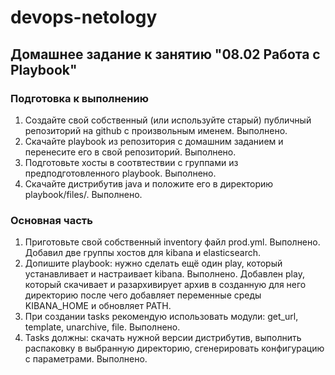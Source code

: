 
# devops-netology

## Домашнее задание к занятию "08.02 Работа с Playbook"

### Подготовка к выполнению

1) Создайте свой собственный (или используйте старый) публичный репозиторий на github с произвольным именем.
Выполнено.
2) Скачайте playbook из репозитория с домашним заданием и перенесите его в свой репозиторий.
Выполнено.
3) Подготовьте хосты в соотвтествии с группами из предподготовленного playbook.
Выполнено.
4) Скачайте дистрибутив java и положите его в директорию playbook/files/.
Выполнено.

### Основная часть

1) Приготовьте свой собственный inventory файл prod.yml.
Выполнено. Добавил две группы хостов для kibana и elasticsearch.
2) Допишите playbook: нужно сделать ещё один play, который устанавливает и настраивает kibana.
Выполнено. Добавлен play, который скачивает и разархивирует архив в созданную для него директорию после чего добавляет переменные среды KIBANA_HOME и обновляет PATH.
3) При создании tasks рекомендую использовать модули: get_url, template, unarchive, file.
Выполнено.
4) Tasks должны: скачать нужной версии дистрибутив, выполнить распаковку в выбранную директорию, сгенерировать конфигурацию с параметрами.
Выполнено.